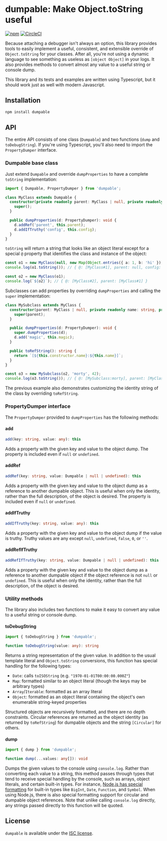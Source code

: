 # dumpable: Make Object.toString useful

[![npm](https://img.shields.io/npm/v/dumpable)](https://www.npmjs.com/package/dumpable)
[![CircleCI](https://img.shields.io/circleci/build/github/trevorr/dumpable)](https://circleci.com/gh/trevorr/dumpable)

Because attaching a debugger isn't always an option, this library provides tools to easily implement
a useful, consistent, and extensible override of `Object.toString` for your classes. After all,
you're not using a dynamic language to see something as useless as `[object Object]` in your logs.
It also provides methods to convert almost any value to a useful string or console dump.

This library and its tests and examples are written using Typescript,
but it should work just as well with modern Javascript.

## Installation

```sh
npm install dumpable
```

## API

The entire API consists of one class (`Dumpable`) and two functions (`dump` and `toDebugString`).
If you're using Typescript, you'll also need to import the `PropertyDumper` interface.

### Dumpable base class

Just extend `Dumpable` and override `dumpProperties` to have a complete `toString` implementation:

```ts
import { Dumpable, PropertyDumper } from 'dumpable';

class MyClass extends Dumpable {
  constructor(private readonly parent: MyClass | null, private readonly config?: Map<string, any>) {
    super();
  }

  public dumpProperties(d: PropertyDumper): void {
    d.addRef('parent', this.parent);
    d.addIfTruthy('config', this.config);
  }
}
```

`toString` will return a string that looks like an object literal except for a special `@` property
that identifies the class and instance of the object:

```ts
const o1 = new MyClass(null, new Map(Object.entries({ a: 1, b: 'hi' })));
console.log(o1.toString()); // { @: [MyClass#1], parent: null, config: { "a": 1, "b": "hi" } }

const o2 = new MyClass(o1);
console.log(`${o2}`); // { @: [MyClass#2], parent: [MyClass#1] }
```

Subclasses can add properties by overriding `dumpProperties` and calling the `super` implementation:

```ts
class MySubclass extends MyClass {
  constructor(parent: MyClass | null, private readonly name: string, private readonly magic: number) {
    super(parent);
  }

  public dumpProperties(d: PropertyDumper): void {
    super.dumpProperties(d);
    d.add('magic', this.magic);
  }

  public toRefString(): string {
    return `[${this.constructor.name}:${this.name}]`;
  }
}

const o3 = new MySubclass(o2, 'morty', 42);
console.log(o3.toString()); // { @: [MySubclass:morty], parent: [MyClass#2], magic: 42 }
```

The previous example also demonstrates customizing the identity string of the class by overriding `toRefString`.

### PropertyDumper interface

The `PropertyDumper` provided to `dumpProperties` has the following methods:

#### add

```ts
add(key: string, value: any): this
```

Adds a property with the given key and value to the object dump.
The property is included even if `null` or `undefined`.

#### addRef

```ts
addRef(key: string, value: Dumpable | null | undefined): this
```

Adds a property with the given key and value to the object dump as a reference to another dumpable object.
This is useful when only the identity, rather than the full description, of the object is desired.
The property is included even if `null` or `undefined`.

#### addIfTruthy

```ts
addIfTruthy(key: string, value: any): this
```

Adds a property with the given key and value to the object dump if the value is truthy.
Truthy values are any except `null`, `undefined`, `false`, `0`, or `''`.

#### addRefIfTruthy

```ts
addRefIfTruthy(key: string, value: Dumpable | null | undefined): this
```

Adds a property with the given key and value to the object dump as a reference to another dumpable object
if the object reference is not `null` or `undefined`.
This is useful when only the identity, rather than the full description, of the object is desired.

### Utility methods

The library also includes two functions to make it easy to convert any value to a useful string or console dump.

#### toDebugString

```ts
import { toDebugString } from 'dumpable';

function toDebugString(value: any): string
```

Returns a string representation of the given value. In addition to the usual template literal and
`Object.toString` conversions, this function has special handling for the following types:

* `Date`: calls `toISOString` (e.g. `"1970-01-01T00:00:00.000Z"`)
* `Map`: formatted similar to an object literal (though the keys may be arbitrary types)
* `Array`/`Iterable`: formatted as an array literal
* `Object`: formatted as an object literal containing the object's own enumerable string-keyed properties

Structured objects are recursively formatted, and there are no depth constraints.
Circular references are returned as the object identity (as returned by `toRefString`)
for dumpable objects and the string `[Circular]` for others.

#### dump

```ts
import { dump } from 'dumpable';

function dump(...values: any[]): void
```

Dumps the given values to the console using `console.log`.
Rather than converting each value to a string, this method passes through types that tend to receive
special handling by the console, such as arrays, object literals, and certain built-in types.
For instance, [Node.js has special formatting](https://nodejs.org/api/util.html#util_customizing_util_inspect_colors)
for built-in types like `BigInt`, `Date`, `Function`, and `Symbol`.
When using Node.js, there is also special formatting support for circular and dumpable object references.
Note that unlike calling `console.log` directly, any strings passed directly to this function will be quoted.

## License

`dumpable` is available under the [ISC license](LICENSE).
